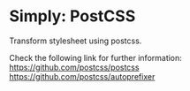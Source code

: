 # Simply: PostCSS

Transform stylesheet using postcss.

Check the following link for further information:<br />
https://github.com/postcss/postcss<br />
https://github.com/postcss/autoprefixer
